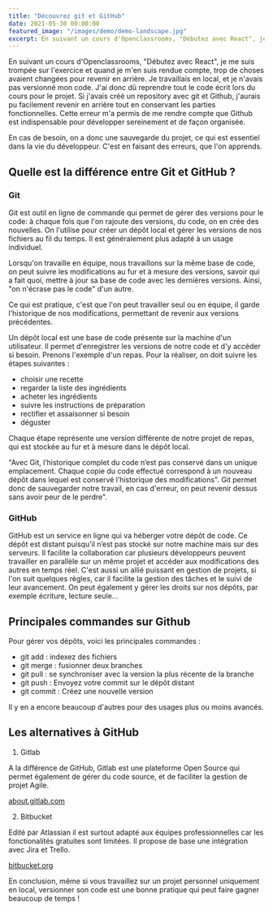 ```yaml
---
title: "Découvrez git et GitHub"
date: 2021-05-30 00:00:00
featured_image: "/images/demo/demo-landscape.jpg"
excerpt: En suivant un cours d'Openclassrooms, "Débutez avec React", je me suis trompée sur l'exercice et quand je m'en suis rendue compte, trop de choses avaient changées pour revenir en arrière. Je travaillais en local, et je n'avais pas versionné mon code...
---
```


En suivant un cours d'Openclassrooms, "Débutez avec React", je me suis trompée sur l'exercice et quand je m'en suis rendue compte, trop de choses avaient changées pour revenir en arrière. Je travaillais en local, et je n'avais pas versionné mon code. J'ai donc dû reprendre tout le code écrit lors du cours pour le projet. Si j'avais créé un repository avec git et Github, j'aurais pu facilement revenir en arrière tout en conservant les parties fonctionnelles. Cette erreur m'a permis de me rendre compte que Github est indispensable pour développer sereinement et de façon organisée.

En cas de besoin, on a donc une sauvegarde du projet, ce qui est essentiel dans la vie du développeur. C'est en faisant des erreurs, que l'on apprends.

## Quelle est la différence entre Git et GitHub ?

### Git

Git est outil en ligne de commande qui permet de gérer des versions pour le code: à chaque fois que l'on rajoute des versions, du code, on en crée des nouvelles. On l'utilise pour créer un dépôt local et gérer les versions de nos fichiers au fil du temps. Il est généralement plus adapté à un usage individuel.

Lorsqu'on travaille en équipe, nous travaillons sur la même base de code, on peut suivre les modifications au fur et à mesure des versions, savoir qui a fait quoi, mettre à jour sa base de code avec les dernières versions. Ainsi, "on n'écrase pas le code" d'un autre.

Ce qui est pratique, c'est que l'on peut travailler seul ou en équipe, il garde l'historique de nos modifications, permettant de revenir aux versions précédentes.

Un dépôt local est une base de code présente sur la machine d'un utilisateur. Il permet d'enregistrer les versions de notre code et d'y accéder si besoin. Prenons l'exemple d'un repas. Pour la réaliser, on doit suivre les étapes suivantes :

- choisir une recette
- regarder la liste des ingrédients
- acheter les ingrédients
- suivre les instructions de préparation
- rectifier et assaisonner si besoin
- déguster

Chaque étape représente une version différente de notre projet de repas, qui est stockée au fur et à mesure dans le dépôt local.

"Avec Git, l’historique complet du code n’est pas conservé dans un unique emplacement. Chaque copie du code effectué correspond à un nouveau dépôt dans lequel est conservé l’historique des modifications".
Git permet donc de sauvegarder notre travail, en cas d'erreur, on peut revenir dessus sans avoir peur de le perdre".

### GitHub

GitHub est un service en ligne qui va héberger votre dépôt de code. Ce dépôt est distant puisqu’il n’est pas stocké sur notre machine mais sur des serveurs. Il facilite la collaboration car plusieurs développeurs peuvent travailler en parallèle sur un même projet et accéder aux modifications des autres en temps réel. C'est aussi un allié puissant en gestion de projets, si l'on suit quelques règles, car il facilite la gestion des tâches et le suivi de leur avancement. On peut également y gérer les droits sur nos dépôts, par exemple écriture, lecture seule...

## Principales commandes sur Github

Pour gérer vos dépôts, voici les principales commandes :

- git add : indexez des fichiers
- git merge : fusionner deux branches
- git pull : se synchroniser avec la version la plus récente de la branche
- git push : Envoyez votre commit sur le dépôt distant
- git commit : Créez une nouvelle version

Il y en a encore beaucoup d'autres pour des usages plus ou moins avancés.

## Les alternatives à GitHub

1. Gitlab

A la différence de GitHub, Gitlab est une plateforme Open Source qui permet également de gérer du code source, et de faciliter la gestion de projet Agile.

[about.gitlab.com](https://about.gitlab.com/fr-fr/)

2. Bitbucket

Edité par Atlassian il est surtout adapté aux équipes professionnelles car les fonctionalités gratuites sont limitées. Il propose de base une intégration avec Jira et Trello.

[bitbucket.org](https://bitbucket.org/)

En conclusion, même si vous travaillez sur un projet personnel uniquement en local, versionner son code est une bonne pratique qui peut faire gagner beaucoup de temps !
